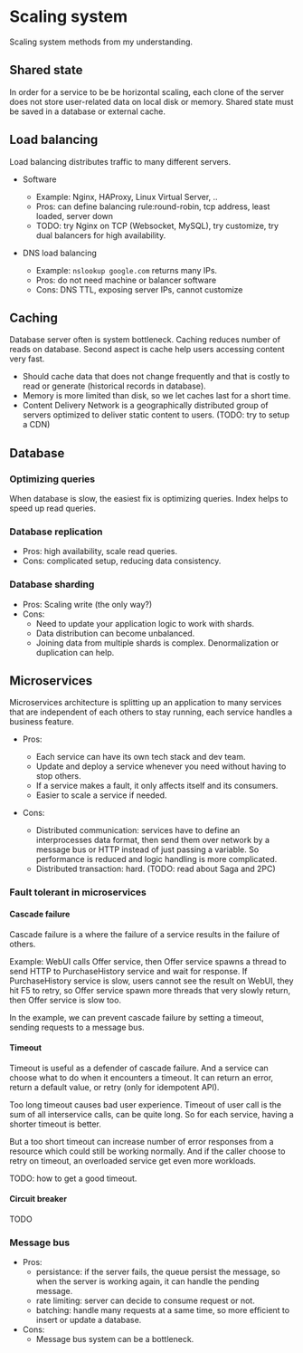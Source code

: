# Scaling system

Scaling system methods from my understanding.

## Shared state

In order for a service to be be horizontal scaling, each clone of
the server does not store user-related data on local disk or memory.
Shared state must be saved in a database or external cache.

## Load balancing

Load balancing distributes traffic to many different servers.

* Software

  * Example: Nginx, HAProxy, Linux Virtual Server, ..
  * Pros: can define balancing rule:round-robin, tcp address, least
    loaded, server down
  * TODO: try Nginx on TCP (Websocket, MySQL), try customize, try dual
    balancers for high availability.

* DNS load balancing

  * Example: `nslookup google.com` returns many IPs.
  * Pros: do not need machine or balancer software
  * Cons: DNS TTL, exposing server IPs, cannot customize

## Caching

Database server often is system bottleneck. Caching reduces number
of reads on database. Second aspect is cache help users accessing
content very fast.

* Should cache data that does not change frequently and that
  is costly to read or generate (historical records in database).
* Memory is more limited than disk, so we let caches last for
  a short time.
* Content Delivery Network is a geographically distributed group of
  servers optimized to deliver static content to users.
  (TODO: try to setup a CDN)

## Database

### Optimizing queries

When database is slow, the easiest fix is optimizing queries.
Index helps to speed up read queries.

### Database replication

* Pros: high availability, scale read queries.
* Cons: complicated setup, reducing data consistency.

### Database sharding

* Pros: Scaling write (the only way?)
* Cons:
  * Need to update your application logic to work with shards.
  * Data distribution can become unbalanced.
  * Joining data from multiple shards is complex. Denormalization
    or duplication can help.

## Microservices

Microservices architecture is splitting up an application to many
services that are independent of each others to stay running, each
service handles a business feature.

* Pros:
  * Each service can have its own tech stack and dev team.
  * Update and deploy a service whenever you need without having
    to stop others.
  * If a service makes a fault, it only affects itself and its
    consumers.
  * Easier to scale a service if needed.
  
* Cons:
  * Distributed communication: services have to define an
    interprocesses data format, then send them over network by
    a message bus or HTTP instead of just passing a variable.
    So performance is reduced and logic handling is more complicated.
  * Distributed transaction: hard. (TODO: read about Saga and 2PC)

### Fault tolerant in microservices

#### Cascade failure

Cascade failure is a where the failure of a service results in the failure
of others.

Example: WebUI calls Offer service, then Offer service spawns a thread to
send HTTP to PurchaseHistory service and wait for response.
If PurchaseHistory service is slow, users cannot see the result on WebUI, they hit F5 to retry, so Offer service spawn more threads that very
slowly return, then Offer service is slow too.

In the example, we can prevent cascade failure by setting a timeout,
sending requests to a message bus.

#### Timeout

Timeout is useful as a defender of cascade failure. And a service
can choose what to do when it encounters a timeout. It can return an error,
return a default value, or retry (only for idempotent API).

Too long timeout causes bad user experience. Timeout of user call is the
sum of all interservice calls, can be quite long.
So for each service, having a shorter timeout is better.

But a too short timeout can increase number of error responses
from a resource which could still be working normally. And if the caller
choose to retry on timeout, an overloaded service get even more workloads.

TODO: how to get a good timeout.

#### Circuit breaker

TODO

### Message bus

* Pros:
  * persistance: if the server fails, the queue persist the message,
    so when the server is working again, it can handle the pending message.
  * rate limiting: server can decide to consume request or not.
  * batching: handle many requests at a same time, so more efficient
    to insert or update a database.
* Cons:
  * Message bus system can be a bottleneck.
